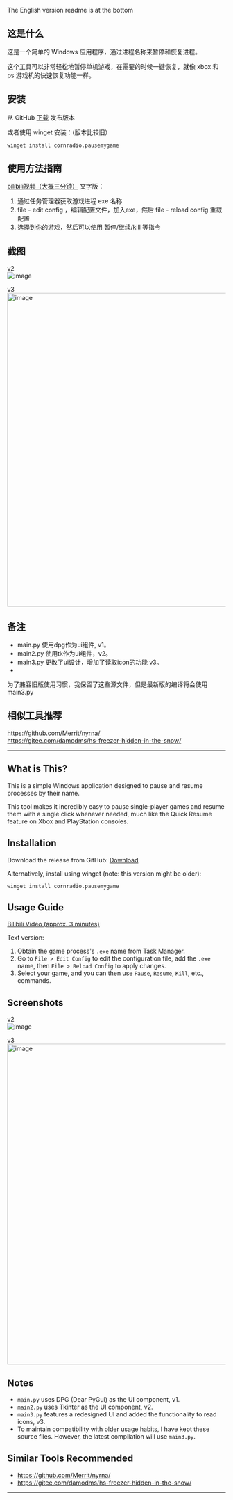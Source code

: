 The English version readme is at the bottom

## 这是什么
这是一个简单的 Windows 应用程序，通过进程名称来暂停和恢复进程。

这个工具可以非常轻松地暂停单机游戏，在需要的时候一键恢复，就像 xbox 和 ps 游戏机的快速恢复功能一样。

## 安装
从 GitHub [下载](https://github.com/cornradio/pausemygame/releases) 发布版本

或者使用 winget 安装：(版本比较旧）
```
winget install cornradio.pausemygame
```

## 使用方法指南
[bilibili视频（大概三分钟）](https://www.bilibili.com/video/BV1HuhrzjEy2)
文字版：
1. 通过任务管理器获取游戏进程 exe 名称
2. file - edit config ，编辑配置文件，加入exe，然后  file - reload config 重载配置
3. 选择到你的游戏，然后可以使用 暂停/继续/kill 等指令

## 截图
v2  
![image](https://github.com/user-attachments/assets/f7f64024-f576-43ba-89f0-7aef7d5574e7)

v3  
<img width="1055" height="721" alt="image" src="https://github.com/user-attachments/assets/ade024b6-5834-4fae-9333-d981e23fc9c2" />


## 备注
- main.py 使用dpg作为ui组件, v1。
- main2.py 使用tk作为ui组件，v2。
- main3.py 更改了ui设计，增加了读取icon的功能 v3。
- 
为了兼容旧版使用习惯，我保留了这些源文件，但是最新版的编译将会使用 main3.py

## 相似工具推荐
https://github.com/Merrit/nyrna/  
https://gitee.com/damodms/hs-freezer-hidden-in-the-snow/



---

## What is This?
This is a simple Windows application designed to pause and resume processes by their name.

This tool makes it incredibly easy to pause single-player games and resume them with a single click whenever needed, much like the Quick Resume feature on Xbox and PlayStation consoles.

## Installation
Download the release from GitHub: [Download](https://github.com/cornradio/pausemygame/releases)

Alternatively, install using winget (note: this version might be older):
```
winget install cornradio.pausemygame
```

## Usage Guide
[Bilibili Video (approx. 3 minutes)](https://www.bilibili.com/video/BV1HuhrzjEy2)

Text version:
1.  Obtain the game process's `.exe` name from Task Manager.
2.  Go to `File > Edit Config` to edit the configuration file, add the `.exe` name, then `File > Reload Config` to apply changes.
3.  Select your game, and you can then use `Pause`, `Resume`, `Kill`, etc., commands.

## Screenshots
v2  
![image](https://github.com/user-attachments/assets/f7f64024-f576-43ba-89f0-7aef7d5574e7)

v3  
<img width="1046" height="737" alt="image" src="https://github.com/user-attachments/assets/5847fde1-aab6-4e33-8823-bcf90149e363" />

## Notes
-   `main.py` uses DPG (Dear PyGui) as the UI component, v1.
-   `main2.py` uses Tkinter as the UI component, v2.
-   `main3.py` features a redesigned UI and added the functionality to read icons, v3.
-   To maintain compatibility with older usage habits, I have kept these source files. However, the latest compilation will use `main3.py`.

## Similar Tools Recommended
*   https://github.com/Merrit/nyrna/
*   https://gitee.com/damodms/hs-freezer-hidden-in-the-snow/

---
